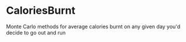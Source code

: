 # CaloriesBurnt
Monte Carlo methods for average calories burnt on any given day you'd decide to go out and run
